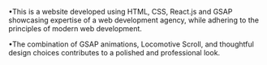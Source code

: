 •This is a website developed using HTML, CSS, React.js and GSAP showcasing expertise of a web development agency,
while adhering to the principles of modern web development.


•The combination of GSAP animations, Locomotive Scroll,
and thoughtful design choices contributes to a polished and professional look.
